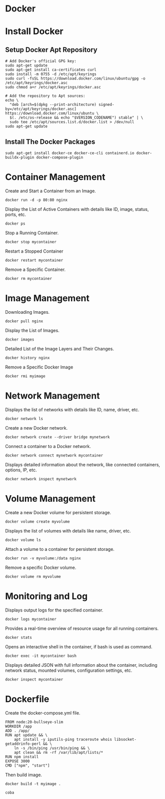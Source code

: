 # Docker

# Install Docker
## Setup Docker Apt Repository
```
# Add Docker's official GPG key:
sudo apt-get update
sudo apt-get install ca-certificates curl
sudo install -m 0755 -d /etc/apt/keyrings
sudo curl -fsSL https://download.docker.com/linux/ubuntu/gpg -o /etc/apt/keyrings/docker.asc
sudo chmod a+r /etc/apt/keyrings/docker.asc

# Add the repository to Apt sources:
echo \
  "deb [arch=$(dpkg --print-architecture) signed-by=/etc/apt/keyrings/docker.asc] https://download.docker.com/linux/ubuntu \
  $(. /etc/os-release && echo "$VERSION_CODENAME") stable" | \
  sudo tee /etc/apt/sources.list.d/docker.list > /dev/null
sudo apt-get update
```

## Install The Docker Packages
```
sudo apt-get install docker-ce docker-ce-cli containerd.io docker-buildx-plugin docker-compose-plugin
```

# Container Management
Create and Start a Container from an Image.
```
docker run -d -p 80:80 nginx
```
Display the List of Active Containers with details like ID, image, status, ports, etc.
```
docker ps
```
Stop a Running Container.
```
docker stop mycontainer
```
Restart a Stopped Container
```
docker restart mycontainer
```
Remove a Specific Container.
```
docker rm mycontainer
```

# Image Management
Downloading Images.
```
docker pull nginx
```
Display the List of Images.
```
docker images
```
Detailed List of the Image Layers and Their Changes.
```
docker history nginx
```
Remove a Specific Docker Image
```
docker rmi myimage
```
# Network Management
Displays the list of networks with details like ID, name, driver, etc.
```
docker network ls
```
Create a new Docker network.
```
docker network create --driver bridge mynetwork
```
Connect a container to a Docker network.
```
docker network connect mynetwork mycontainer
```
Displays detailed information about the network, like connected containers, options, IP, etc.
```
docker network inspect mynetwork
```
# Volume Management
Create a new Docker volume for persistent storage.
```
docker volume create myvolume 
```
Displays the list of volumes with details like name, driver, etc.
```
docker volume ls 
```
Attach a volume to a container for persistent storage.
```
docker run -v myvolume:/data nginx 
```
Remove a specific Docker volume.
```
docker volume rm myvolume 
```
# Monitoring and Log
Displays output logs for the specified container.
```
docker logs mycontainer 
```
Provides a real-time overview of resource usage for all running containers.
```
docker stats 
```
Opens an interactive shell in the container, if bash is used as command.
```
docker exec -it mycontainer bash 
```
Displays detailed JSON with full information about the container, including network status, mounted volumes, configuration settings, etc.
```
docker inspect mycontainer
```
# Dockerfile
Create the docker-compose.yml file.
```
FROM node:20-bullseye-slim
WORKDIR /app
ADD . /app/
RUN apt update && \
    apt install -y iputils-ping traceroute whois libsocket-getaddrinfo-perl && \
    ln -s /bin/ping /usr/bin/ping && \
    apt clean && rm -rf /var/lib/apt/lists/*
RUN npm install 
EXPOSE 3000
CMD ["npm", "start"]
```
Then build image.
```
docker build -t myimage .
```

```
coba
```
